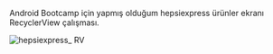 Android Bootcamp için yapmış olduğum hepsiexpress ürünler ekranı RecyclerView çalışması.



![hepsiexpress_ RV](https://user-images.githubusercontent.com/83539143/155611378-e0392627-c72a-4ab8-9996-69c298e176f6.png)
